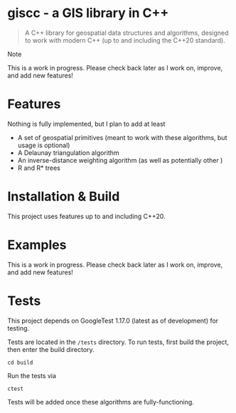 # giscc - a GIS library in C++

> A C++ library for geospatial data structures and algorithms, designed to work with modern C++ (up to and including the C++20 standard).

> [!NOTE]
> This is a work in progress. Please check back later as I work on, improve, and add new features!
> 

# Features

Nothing is fully implemented, but I plan to add at least

- A set of geospatial primitives (meant to work with these algorithms, but usage is optional)
- A Delaunay triangulation algorithm
- An inverse-distance weighting algorithm (as well as potentially other )
- R and R* trees

# Installation & Build

This project uses features up to and including C++20.

# Examples

This is a work in progress. Please check back later as I work on, improve, and add new features!

# Tests

This project depends on GoogleTest 1.17.0 (latest as of development) for testing.

Tests are located in the ```/tests``` directory. To run tests, first build the project, then enter the build directory.

```
cd build
```

Run the tests via

```
ctest
```

Tests will be added once these algorithms are fully-functioning.
